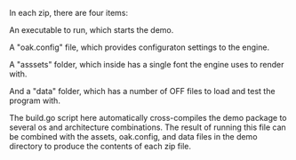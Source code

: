 In each zip, there are four items:

  An executable to run, which starts the demo.

  A "oak.config" file, which provides configuraton settings to the engine.
  
  A "asssets" folder, which inside has a single font the engine uses to render with.
  
  And a "data" folder, which has a number of OFF files to load and test the program with.


The build.go script here automatically cross-compiles the demo package to
several os and architecture combinations. The result of running this file
can be combined with the assets, oak.config, and data files in the demo directory
to produce the contents of each zip file.
